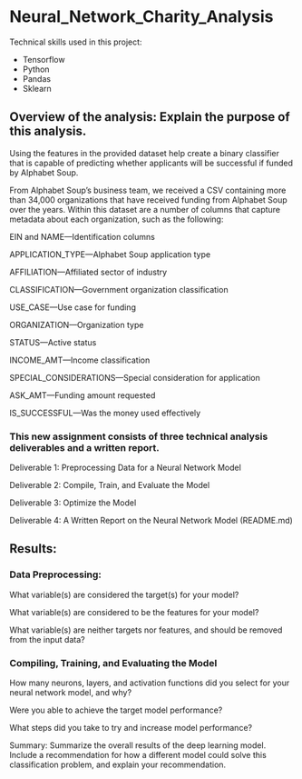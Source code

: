 # Neural_Network_Charity_Analysis

Technical skills used in this project:

- Tensorflow
- Python
- Pandas
- Sklearn

## Overview of the analysis: Explain the purpose of this analysis.

Using the features in the provided dataset help create a binary classifier that is capable of predicting whether applicants will be successful if funded by Alphabet Soup.

From Alphabet Soup’s business team, we received a CSV containing more than 34,000 organizations that have received funding from Alphabet Soup over the years. Within this dataset are a number of columns that capture metadata about each organization, such as the following:

EIN and NAME—Identification columns

APPLICATION_TYPE—Alphabet Soup application type

AFFILIATION—Affiliated sector of industry

CLASSIFICATION—Government organization classification

USE_CASE—Use case for funding

ORGANIZATION—Organization type

STATUS—Active status

INCOME_AMT—Income classification

SPECIAL_CONSIDERATIONS—Special consideration for application

ASK_AMT—Funding amount requested

IS_SUCCESSFUL—Was the money used effectively

### This new assignment consists of three technical analysis deliverables and a written report.

Deliverable 1: Preprocessing Data for a Neural Network Model

Deliverable 2: Compile, Train, and Evaluate the Model

Deliverable 3: Optimize the Model

Deliverable 4: A Written Report on the Neural Network Model (README.md)

## Results:
### Data Preprocessing:

What variable(s) are considered the target(s) for your model?

What variable(s) are considered to be the features for your model?

What variable(s) are neither targets nor features, and should be removed from the input data?

### Compiling, Training, and Evaluating the Model

How many neurons, layers, and activation functions did you select for your neural network model, and why?

Were you able to achieve the target model performance?

What steps did you take to try and increase model performance?

Summary: Summarize the overall results of the deep learning model. Include a recommendation for how a different model could solve this classification problem, and explain your recommendation.
